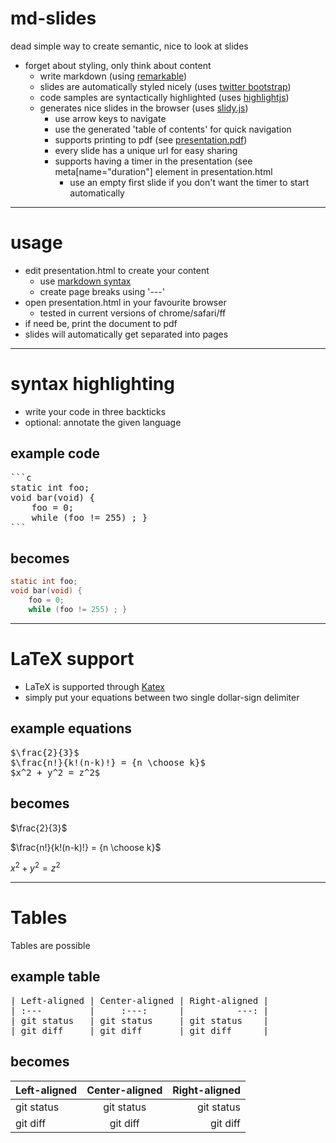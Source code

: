 # md-slides
dead simple way to create semantic, nice to look at slides

  * forget about styling, only think about content
    * write markdown (using [remarkable](https://github.com/jonschlinkert/remarkable))
    * slides are automatically styled nicely (uses [twitter bootstrap](http://twitter.github.com/bootstrap/))
    * code samples are syntactically highlighted (uses [highlightjs](https://highlightjs.org))
    * generates nice slides in the browser (uses [slidy.js](http://www.w3.org/Talks/Tools/Slidy2/))
      * use arrow keys to navigate
      * use the generated 'table of contents' for quick navigation
      * supports printing to pdf (see [presentation.pdf](https://github.com/munen/p_slides/raw/master/build/presentation.pdf))
      * every slide has a unique url for easy sharing
      * supports having a timer in the presentation (see meta[name="duration"] element in presentation.html
        * use an empty first slide if you don't want the timer to start
          automatically

---
# usage

* edit presentation.html to create your content
  * use [markdown syntax](http://commonmark.org)
  * create page breaks using '---'
* open presentation.html in your favourite browser
  * tested in current versions of chrome/safari/ff
* if need be, print the document to pdf
 * slides will automatically get separated into pages

---
# syntax highlighting

* write your code in three backticks
* optional: annotate the given language

## example code

<pre>
```c
static int foo;
void bar(void) {
    foo = 0;
    while (foo != 255) ; }
```
</pre>

## becomes
```c
static int foo;
void bar(void) {
    foo = 0;
    while (foo != 255) ; }
```

---
# LaTeX support

* LaTeX is supported through [Katex](https://github.com/Khan/KaTeX)
* simply put your equations between two single dollar-sign delimiter

## example equations

<pre>
$\frac{2}{3}$
$\frac{n!}{k!(n-k)!} = {n \choose k}$
$x^2 + y^2 = z^2$
</pre>

## becomes

$\frac{2}{3}$

$\frac{n!}{k!(n-k)!} = {n \choose k}$

$x^2 + y^2 = z^2$

---

# Tables

Tables are possible

## example table

<pre>
| Left-aligned | Center-aligned | Right-aligned |
| :---         |     :---:      |          ---: |
| git status   | git status     | git status    |
| git diff     | git diff       | git diff      |
</pre>

## becomes

| Left-aligned | Center-aligned | Right-aligned |
| :---         |     :---:      |          ---: |
| git status   | git status     | git status    |
| git diff     | git diff       | git diff      |
